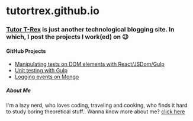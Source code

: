 # tutortrex.github.io

### [Tutor T-Rex](https://tutortrex.wordpress.com/) is just another technological blogging site. In which, I post the projects I work(ed) on 😉

#### GitHub Projects
  - [Manipulating tests on DOM elements with React/JSDom/Gulp](https://tutortrex.github.io/react-jsdom-gulp/)
  - [Unit testing with Gulp](https://tutortrex.github.io/gulp-training/)
  - [Logging events on Mongo](https://tutortrex.github.io/mongo-logger/)

##### About Me
I'm a lazy nerd, who loves coding, traveling and cooking, who finds it hard to study boring theoretical stuff.. Wanna know more about me? [click here](https://about.me/sridhar.sivaraman)
